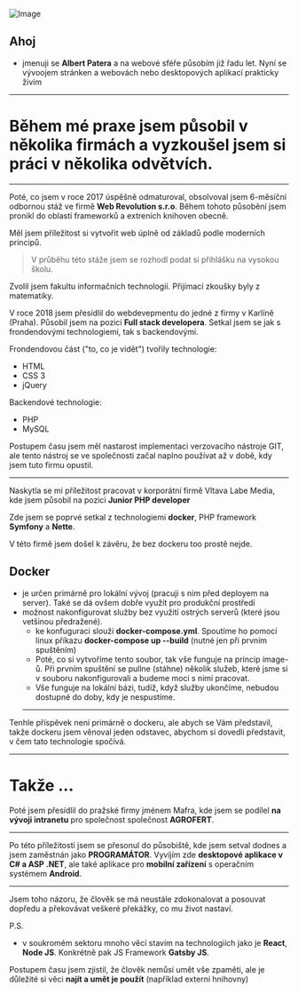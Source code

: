 ![Image](https://images.unsplash.com/photo-1542744095-291d1f67b221?ixid=MnwxMjA3fDB8MHxwaG90by1wYWdlfHx8fGVufDB8fHx8&ixlib=rb-1.2.1&auto=format&fit=crop&w=1470&q=80)

Ahoj 
-----

- jmenuji se **Albert Patera** a na webové sféře působím již řadu let. Nyní se vývoojem stránken a webovách nebo desktopových aplikací prakticky živím 

---

Během mé praxe jsem působil v několika firmách a vyzkoušel jsem si práci v několika odvětvích. 
=
----

Poté, co jsem v roce 2017 úspěšně odmaturoval, obsolvoval jsem 6-měsíční odbornou stáž ve firmě **Web Revolution s.r.o**. 
Během tohoto působění jsem pronikl do oblasti frameworků a extreních knihoven obecně.
 
Měl jsem příležitost si vytvořit web  úplně od základů podle moderních principů. 
> V průběhu této stáže jsem se rozhodl podat si přihlášku na vysokou školu. 

Zvolil jsem fakultu informačních technologií. Přijímací zkoušky byly z matematiky. 


V roce 2018 jsem přesídlil do webdevepmentu do jedné z firmy v Karlíně (Praha).
Působil jsem na pozici **Full stack developera**. Setkal jsem se jak s frondendovými technologiemi, tak s backendovými.  

Frondendovou část ("to, co je vidět") tvořily technologie:
- HTML
- CSS 3 
- jQuery 

Backendové technologie: 
- PHP
- MySQL 

Postupem času jsem měl nastarost implementaci verzovacího nástroje GIT, ale tento nástroj se ve společnosti začal naplno používat až v době, kdy jsem tuto firmu opustil. 

---

Naskytla se mi příležitost pracovat v korporátní firmě Vltava Labe Media, kde jsem působil na pozici **Junior PHP developer**

Zde jsem se poprvé setkal z technologiemi **docker**, PHP framework **Symfony** a **Nette**. 

V této firmě jsem došel k závěru, že bez dockeru too prostě nejde. 

Docker
------
- je určen primárně pro lokální vývoj (pracuji s nim před deployem na server). Také se dá ovšem dobře využít pro produkční prostředí
- možnost nakonfigurovat služby bez využití ostrých serverů (které jsou vetšinou předražené). 
    - ke konfuguraci slouží **docker-compose.yml**. Spoutíme ho pomocí linux příkazu **docker-compose up --build** (nutné jen při prvním spuštěním)
    - Poté, co si vytvoříme tento soubor, tak vše funguje na princip image-ů. Při prvním spuštění se pullne (stáhne) několik služeb, které jsme si v souboru nakonfigurovali a budeme moci s nimi pracovat. 
    - Vše funguje na lokální bázi, tudíž, když služby ukončíme, nebudou dostupné do doby, kdy je nespustíme. 
    ---

Tenhle příspěvek není primárně o dockeru, ale abych se Vám představil, takže dockeru jsem věnoval jeden odstavec, abychom si dovedli představit, v čem tato technologie spočívá.

---
Takže ...
====
Poté jsem přesídlil do pražské firmy jménem Mafra, kde jsem se podílel **na vývoji intranetu** pro společnost společnost **AGROFERT**. 

___

Po této příležitosti jsem se přesonul do působiště, kde jsem setval dodnes a jsem zaměstnán jako **PROGRAMÁTOR**. 
Vyvíjím zde **desktopové aplikace v C# a ASP .NET**, ale také aplikace pro **mobilní zařízení** s operačním systémem **Android**. 

---
Jsem toho názoru, že člověk se má neustále zdokonalovat a posouvat dopředu a překovávat veškeré překážky, co mu život nastaví. 

P.S. 
- v soukromém sektoru mnoho věcí stavím na technologiích jako je **React**, **Node JS**. Konkrétně pak JS Framework **Gatsby JS**. 

Postupem času jsem zjistil, že člověk nemůsí umět vše zpaměti, ale je důležité si věci **najít a umět je použít** (například externí hnihovny)




   
 






